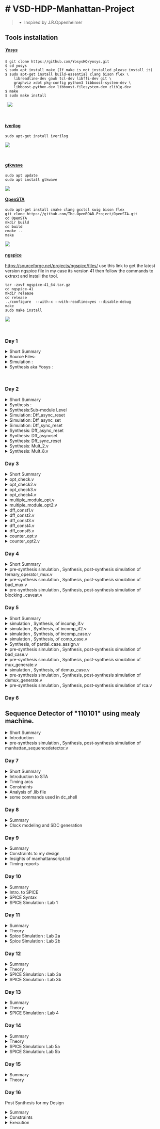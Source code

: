  # **# VSD-HDP-Manhattan-Project**
> -  Inspired by J.R.Oppenheimer

 ## Tools installation 
   [1]: #tools-installation

##### <u>Yosys</u>

~~~
$ git clone https://github.com/YosysHQ/yosys.git
$ cd yosys
$ sudo apt install make (If make is not installed please install it) 
$ sudo apt-get install build-essential clang bison flex \
    libreadline-dev gawk tcl-dev libffi-dev git \
    graphviz xdot pkg-config python3 libboost-system-dev \
    libboost-python-dev libboost-filesystem-dev zlib1g-dev
$ make 
$ sudo make install
~~~
&nbsp;
![](images/Screenshot%20from%202023-07-23%2014-05-07.png)


&nbsp;
&nbsp;
  
#### <u>iverilog</u>

```
sudo apt-get install iverilog
```

![](images/Screenshot%20from%202023-07-23%2014-14-12.png)

&nbsp;
&nbsp;


#### <u>gtkwave</u>

```
sudo apt update
sudo apt install gtkwave
```

![](images/Screenshot%20from%202023-07-23%2014-15-44.png)


#### <u>OpenSTA</u>
```plaintext
sudo apt-get install cmake clang gcctcl swig bison flex
git clone https://github.com/The-OpenROAD-Project/OpenSTA.git
cd OpenSTA
mkdir build
cd build
cmake ..
make
```

![](images/day8/stas.png)

#### <u>ngspice</u>

https://sourceforge.net/projects/ngspice/files/ use this link to get the latest version ngspice file in my case its version 41 then follow the commands to extraxt and install the tool.

```plaintext
tar -zxvf ngspice-41_64.tar.gz
cd ngspice-41
mkdir release
cd release
../configure  --with-x --with-readline=yes --disable-debug
make
sudo make install
```


![](images/day10/2.png)



&nbsp;
&nbsp;
&nbsp;


### Day 1
<details>
<summary>Short Summary</summary>

The Purpose of this is to know the basic idea about the different tools in flow and use the good_mux.v to verify the functionality in iverilog by giving the stimulus and code we get the .vcd file to view in the gtkwave and next id to generate the netlist using the yosys tool . The Design and the Liberty file are given to the tool to generate the netlist using the skywater 130 Standard cell Library.
</details>
<details>
<summary>Source Files:</summary>

The verilog Codes and Liberty files are available using this repo 
https://github.com/kunalg123/sky130RTLDesignAndSynthesisWorkshop.git


I have used good_mux.v which is simple mux to verify its functionality in iverilog and gtkwave.


<br>
</details>


<details>
<summary>Simulation :</summary>

These are following commands used to simulate view waveforms 

```
iverilog <name verilog: good_mux.v> <name testbench: tb_good_mux.v>
./a.out
gtkwave tb_good_mux.vcd
```
![](images/gtkwave.png)
<br>
</details>


<details>
<summary>Synthesis aka Yosys :</summary>
Follow the commands to synthesize the design to get the design view.

```
yosys> read_liberty -lib <path to lib file>
yosys> read_verilog <path to verilog file>
yosys> synth -top <top_module_name>
yosys> abc -liberty <path to lib file>
yosys> show
```
![](images/synthesis.png)

following Commands are used to generate the netlist
```
yosys> write_verilog <file_name_netlist.v>
yosys> write_verilog -noattr <file_name_netlist.v>
```
![](images/netlist.png)
<br>
</details>

&nbsp;

### Day 2
<details>

<summary>Short Summary</summary>

The main purpose is to learn about the .lib which is a library file consists of information about the PVT corners , leakage power, area , cell delay all other information are formatted in liberty format.  It consists are variety of versions for single cell to used in multiple scenarios each cell has it own pros and cons regarding delay , area , performance . 
Next is to synthesize the multiple_modules.v in different synthesis methods(Hierarachial vs Flat) and next is to synthesize in sub-module level , where bottom-up approach is used to optimize the design and the run time of the tool other thing is the Module Instantiation technique to synthesize once and instantaite multiple time in the designs.
</details>

<details>
<summary>Synthesis :</summary>
Follow the commands to synthesize the design to get the design view.

```
yosys> read_liberty -lib <path to sky130_fd_sc_hd__tt_025C_1v80.lib>
yosys> read_verilog <name of verilog file: multiple_modules.v>
yosys> synth -top <name: multiple_modules>
yosys> abc -liberty <path to sky130_fd_sc_hd__tt_025C_1v80.lib>
yosys> show <name: multiple_modules>
yosys> write_verilog -noattr <name: multiple_modules_hier.v>
```
![](images/hierarachialsynthesis.png)

The following is the netlist of the design 
![](images/mulnetlist.png)

To get the Flatten version of synthesis use the following commands:
```
yosys> flatten
yosys> write_verilog -noattr <name: multiple_modules_flat.v>
```

![](images/flatten.png)![](images/flatnetlist.png)

<br>
</details>


<details>
<summary>Synthesis:Sub-module Level</summary>
Follow the commands to synthesize the design to get the design view.

```
yosys> read_liberty -lib <path to sky130_fd_sc_hd__tt_025C_1v80.lib>
yosys> read_verilog <name of verilog file: multiple_modules.v>
yosys> synth -top <name: sub_module1>
yosys> abc -liberty <path to sky130_fd_sc_hd__tt_025C_1v80.lib>
yosys> show <name: sub_module1>
```

![](images/submodule1.png)![](images/submodule2.png)

<br>
</details>

<details>
<summary>Simulation: Dff_async_reset</summary>
Follow the commands to simulate and view the waveforms.

```
iverilog <name verilog: dff_asyncres.v> <name testbench: tb_dff_asyncres.v>
./a.out
gtkwave <name vcd file: tb_dff_asyncres.vcd>
```
![](images/asyncresreset.png)
<br>
</details>

<details>
<summary>Simulation: Dff_async_set</summary>
Follow the commands to simulate and view the waveforms.

```
iverilog <name verilog: dff_async_set.v> <name testbench: tb_dff_async_set.v>
./a.out
gtkwave <name vcd file: tb_dff_async_set.vcd>
```
![](images/async%20set.png)
<br>
</details>

<details>
<summary>Simulation: Dff_sync_reset</summary>
Follow the commands to simulate and view the waveforms.

```
iverilog <name verilog: dff_syncres.v> <name testbench: tb_dff_syncres.v>
./a.out
gtkwave <name vcd file: tb_dff_syncres.vcd>
```
![](images/syncres.png)
<br>
</details>

<details>
<summary>Synthesis: Dff_async_reset</summary>
Follow the commands to synthesize the design and view the design .

```
yosys> read_liberty -lib <path to sky130_fd_sc_hd__tt_025C_1v80.lib>
yosys> read_verilog <name of verilog file: dff_asyncres.v>
yosys> synth -top <name: dff_asyncres>
yosys> dfflibmap -liberty <path to sky130_fd_sc_hd__tt_025C_1v80.lib>
yosys> abc -liberty <path to sky130_fd_sc_hd__tt_025C_1v80.lib>
yosys> show <name: dff_asyncres>
```
![](images/asyncresreset1.png)
<br>
</details>

<details>
<summary>Synthesis: Dff_asyncset</summary>

Follow the commands to synthesize the design and view the design .
```
yosys> read_liberty -lib <path to sky130_fd_sc_hd__tt_025C_1v80.lib>
yosys> read_verilog <name of verilog file: dff_async_set.v>
yosys> synth -top <name: dff_async_set>
yosys> dfflibmap -liberty <path to sky130_fd_sc_hd__tt_025C_1v80.lib>
yosys> abc -liberty <path to sky130_fd_sc_hd__tt_025C_1v80.lib>
yosys> show <name: dff_async_set>
```
![](images/asyncset1.png)
<br>
</details>

<details>
<summary>Synthesis: Dff_sync_reset</summary>

Follow the commands to synthesize the design and view the design .
```
yosys> read_liberty -lib <path to sky130_fd_sc_hd__tt_025C_1v80.lib>
yosys> read_verilog <name of verilog file: dff_syncres.v>
yosys> synth -top <name: dff_syncres>
yosys> dfflibmap -liberty <path to sky130_fd_sc_hd__tt_025C_1v80.lib>
yosys> abc -liberty <path to sky130_fd_sc_hd__tt_025C_1v80.lib>
yosys> show <name: dff_syncres>
```
![](images/dffsync1.png)
<br>
</details>

<details>
<summary>Synthesis: Mult_2.v </summary>

Optimization of special circuits here it is the multipler .Follow the commands to synthesize the design and view the design .
```
yosys> read_liberty -lib <path to sky130_fd_sc_hd__tt_025C_1v80.lib>
yosys> read_verilog <name of verilog file: mult_2.v>
yosys> synth -top <name: mul2>
yosys> abc -liberty <path to sky130_fd_sc_hd__tt_025C_1v80.lib>
yosys> show <name: mul2>
yosys> write_verilog -noattr <name: mul2_net.v>
```
&nbsp;
```
Here there no special cells are used to synthesize the design because it doesnt require and special hardware circuit because multiplying 3 bit number with two gives appending of  1 zeros in LSB . For example 2 in binary is 010 if multipled by 2 is 4 0100
```

![](images/mul2.png)
&nbsp;
![](images/mul2net.png)
<br>
</details>

<details>
<summary>Synthesis: Mult_8.v </summary>

Optimization of special circuits here it is the multipler .Follow the commands to synthesize the design and view the design .
```
yosys> read_liberty -lib <path to sky130_fd_sc_hd__tt_025C_1v80.lib>
yosys> read_verilog <name of verilog file: mult_2.v>
yosys> synth -top <name: mul2>
yosys> abc -liberty <path to sky130_fd_sc_hd__tt_025C_1v80.lib>
yosys> show <name: mul2>
yosys> write_verilog -noattr <name: mul2_net.v>
```
&nbsp;
```
Here there no special cells are used to synthesize the design because it doesnt require and special hardware circuit because multiplying 3 bit number with nine gives appending of  same number in LSB . For example 2 in binary is 010 if multipled by 9 is 18 010010.
```

![](images/mul8.png)

&nbsp;

![](images/mult8netlist.png)

<br>
</details>

### Day 3


<details>

<summary>Short Summary</summary>

The main purpose is to learn about the different optimizations used in combinational and sequential circuits namely Constant Propagation Method , State  Reduction , Retiming ,Logic Cloning .

![](images/day3/Notes_230813_165258_1.jpg)

![](images/day3/Notes_230813_165258_2.jpg)

![](images/day3/Notes_230813_165258_3.jpg)
</details>

<details>
<summary>opt_check.v</summary>


![](images/day3/Notes_230813_165258_4.jpg)

Here the mux is optimized into and gate.
&nbsp;
use following commands to synthesize the design 
```
yosys> read_liberty -lib <path to sky130_fd_sc_hd__tt_025C_1v80.lib>
yosys> read_verilog <name of verilog file:opt_check.v>
yosys> synth -top <name: opt_check>
yosys> opt_clean -purge
yosys> abc -liberty <path to sky130_fd_sc_hd__tt_025C_1v80.lib>
yosys> show
```

![](images/day3/1.png)

![](images/day3/1.1.png)

</details>

<details>
<summary>opt_check2.v</summary>




Here the mux is optimized into or gate.
&nbsp;
use following commands to synthesize the design 
```
yosys> read_liberty -lib <path to sky130_fd_sc_hd__tt_025C_1v80.lib>
yosys> read_verilog <name of verilog file: opt_check2.v>
yosys> synth -top <name: opt_check2>
yosys> opt_clean -purge
yosys> abc -liberty <path to sky130_fd_sc_hd__tt_025C_1v80.lib>
yosys> show
```


![](images/day3/2.png)

![](images/day3/2.1.png)


</details>

<details>
<summary>opt_check3.v</summary>



![](images/day3/Notes_230813_165258_5.jpg)


Here the mux is optimized into 3-input and gate.
&nbsp;
use following commands to synthesize the design 
```
yosys> read_liberty -lib <path to sky130_fd_sc_hd__tt_025C_1v80.lib>
yosys> read_verilog <name of verilog file: opt_check3.v>
yosys> synth -top <name: opt_check3>
yosys> opt_clean -purge
yosys> abc -liberty <path to sky130_fd_sc_hd__tt_025C_1v80.lib>
yosys> show
```


![](images/day3/3.png)

![](images/day3/3.1.png)


</details>

<details>
<summary>opt_check4.v</summary>

use following commands to synthesize the design 
```
yosys> read_liberty -lib <path to sky130_fd_sc_hd__tt_025C_1v80.lib>
yosys> read_verilog <name of verilog file: opt_check4.v>
yosys> synth -top <name: opt_check4>
yosys> opt_clean -purge
yosys> abc -liberty <path to sky130_fd_sc_hd__tt_025C_1v80.lib>
yosys> show
```


![](images/day3/4.png)

![](images/day3/4.1.png)
</details>

<details>
<summary>multiple_module_opt.v</summary>

use following commands to synthesize the design 
```
yosys> read_liberty -lib <path to sky130_fd_sc_hd__tt_025C_1v80.lib>
yosys> read_verilog <name of verilog file: multiple_module_opt.v>
yosys> synth -top <name: multiple_module_opt>
yosys> flatten 
yosys> opt_clean -purge
yosys> abc -liberty <path to sky130_fd_sc_hd__tt_025C_1v80.lib>
yosys> show
```

![](images/day3/multopt1.png)


</details>

<details>
<summary>multiple_module_opt2.v</summary>

use following commands to synthesize the design 
```
yosys> read_liberty -lib <path to sky130_fd_sc_hd__tt_025C_1v80.lib>
yosys> read_verilog <name of verilog file: multiple_module_opt.v>
yosys> synth -top <name: multiple_module_opt>
yosys> flatten 
yosys> opt_clean -purge
yosys> abc -liberty <path to sky130_fd_sc_hd__tt_025C_1v80.lib>
yosys> show
```

![](images/day3/multopt2.png)


</details>

<details>
<summary>dff_const1.v</summary>


![](images/day3/Notes_230813_165258_6.jpg)


use following commands to simulate the design 
```
iverilog <name verilog: dff_const1.v> <name testbench: tb_dff_const1.v>
./a.out
gtkwave tb_dff_const1_.vcd
```


![](images/day3/dff1v.png)

use following commands to synthesize the design 
```
yosys> read_liberty -lib <path to sky130_fd_sc_hd__tt_025C_1v80.lib>
yosys> read_verilog <name of verilog file: dff_const1.v>
yosys> synth -top <name: dff_const1>
yosys> dfflibmap -liberty <path to sky130_fd_sc_hd__tt_025C_1v80.lib>
yosys> abc -liberty <path to sky130_fd_sc_hd__tt_025C_1v80.lib>
yosys> show
```

![](images/day3/dffconst1.png)


</details>

<details>
<summary>dff_const2.v</summary>



![](images/day3/Notes_230813_165258_7.jpg)



use following commands to simulate the design 
```
iverilog <name verilog: dff_const2.v> <name testbench: tb_dff_const2.v
./a.out
gtkwave tb_dff_const2_.vcd
```



![](images/day3/dffconst2v.png)


use following commands to synthesize the design 
```
yosys> read_liberty -lib <path to sky130_fd_sc_hd__tt_025C_1v80.lib>
yosys> read_verilog <name of verilog file: dff_const2.v>
yosys> synth -top <name: dff_const2>
yosys> dfflibmap -liberty <path to sky130_fd_sc_hd__tt_025C_1v80.lib>
yosys> abc -liberty <path to sky130_fd_sc_hd__tt_025C_1v80.lib>
yosys> show
```

![](images/day3/dffconst2.png)


</details>

<details>
<summary>dff_const3.v</summary>




![](images/day3/Notes_230813_165258_8.jpg)




use following commands to simulate the design 
```
iverilog <name verilog: dff_const3.v> <name testbench: tb_dff_const3.v
./a.out
gtkwave tb_dff_const3_.vcd
```



![](images/day3/dffconst3v.png)


use following commands to synthesize the design 
```
yosys> read_liberty -lib <path to sky130_fd_sc_hd__tt_025C_1v80.lib>
yosys> read_verilog <name of verilog file: dff_const3.v>
yosys> synth -top <name: dff_const3>
yosys> dfflibmap -liberty <path to sky130_fd_sc_hd__tt_025C_1v80.lib>
yosys> abc -liberty <path to sky130_fd_sc_hd__tt_025C_1v80.lib>
yosys> show
```

![](images/day3/dffconst3.png)


</details>

<details>
<summary>dff_const4.v</summary>




![](images/day3/Notes_230813_165258_9.jpg)




use following commands to simulate the design 
```
iverilog <name verilog: dff_const4.v> <name testbench: tb_dff_const4.v
./a.out
gtkwave tb_dff_const4_.vcd
```



![](images/day3/dffconst4v.png)


use following commands to synthesize the design 
```
yosys> read_liberty -lib <path to sky130_fd_sc_hd__tt_025C_1v80.lib>
yosys> read_verilog <name of verilog file: dff_const4.v>
yosys> synth -top <name: dff_const4>
yosys> dfflibmap -liberty <path to sky130_fd_sc_hd__tt_025C_1v80.lib>
yosys> abc -liberty <path to sky130_fd_sc_hd__tt_025C_1v80.lib>
yosys> show
```

![](images/day3/dffconst4.png)


</details>

<details>
<summary>dff_const5.v</summary>




![](images/day3/Notes_230813_165258_10.jpg)




use following commands to simulate the design 
```
iverilog <name verilog: dff_const5.v> <name testbench: tb_dff_const5.v
./a.out
gtkwave tb_dff_const5_.vcd
```



![](images/day3/dffconst5v.png)


use following commands to synthesize the design 
```
yosys> read_liberty -lib <path to sky130_fd_sc_hd__tt_025C_1v80.lib>
yosys> read_verilog <name of verilog file: dff_const5.v>
yosys> synth -top <name: dff_const5>
yosys> dfflibmap -liberty <path to sky130_fd_sc_hd__tt_025C_1v80.lib>
yosys> abc -liberty <path to sky130_fd_sc_hd__tt_025C_1v80.lib>
yosys> show
```

![](images/day3/dffconst5.png)


</details>

<details>
<summary>counter_opt.v</summary>


use following commands to synthesize the design 
```
yosys> read_liberty -lib <path to sky130_fd_sc_hd__tt_025C_1v80.lib>
yosys> read_verilog <name of verilog file: counter_opt.v>
yosys> synth -top <name: counter_opt>
yosys> dfflibmap -liberty <path to sky130_fd_sc_hd__tt_025C_1v80.lib>
yosys> abc -liberty <path to sky130_fd_sc_hd__tt_025C_1v80.lib>
yosys> show
```


![](images/day3/counteropt.png)

</details>

<details>
<summary>counter_opt2.v</summary>


use following commands to synthesize the design 
```
yosys> read_liberty -lib <path to sky130_fd_sc_hd__tt_025C_1v80.lib>
yosys> read_verilog <name of verilog file: counter_opt2.v>
yosys> synth -top <name: counter_opt2>
yosys> dfflibmap -liberty <path to sky130_fd_sc_hd__tt_025C_1v80.lib>
yosys> abc -liberty <path to sky130_fd_sc_hd__tt_025C_1v80.lib>
yosys> show
```


![](images/day3/counteropt2.png)

</details>

### Day 4

<details>

<summary>Short Summary</summary>

The main purpose is to learn about the Gate Level Simulation known as Post-synthesis Simulation to verify the functionality and Logical correctness  of Circuit is same as the pre-synthesis model. 

![](images/day%204/Screenshot%202023-08-14%20112419.png)

![](images/day%204/WhatsApp%20Image%202023-08-14%20at%2012.54.00%20PM.jpeg)

![](images/day%204/WhatsApp%20Image%202023-08-14%20at%2012.54.00%20PM%20(1).jpeg)

![](images/day%204/WhatsApp%20Image%202023-08-14%20at%2012.54.00%20PM%20(2).jpeg)

</details>


<details>

<summary>pre-synthesis simulation , Synthesis, post-synthesis simulation of ternary_operator_mux.v </summary>

The Following commands are used to simulate the design 

```
iverilog <name verilog: ternary_operator_mux.v> <name testbench: tb_ternary_operator_mux.v>
./a.out
gtkwave tb_ternary_operator_mux.vcd
```

![](images/day%204/ternary.png)

The Following is Pre-synthesis simulation.

Use the following commands to synthesize the design.

```
yosys> read_liberty -lib <path to sky130_fd_sc_hd__tt_025C_1v80.lib>
yosys> read_verilog <name of verilog file: ternary_operator_mux.v>
yosys> synth -top <name: ternary_operator_mux>
yosys> abc -liberty <path to sky130_fd_sc_hd__tt_025C_1v80.lib>
yosys> write_verilog -noattr <name of netlist: ternary_operator_mux_net.v>
yosys> show
```


![](images/day%204/ternary1.png)

![](images/day%204/ternary%20operatornetlist.png)

The Following commands to used to perform Gate level simulation.

```
iverilog <path to verilog model: ../mylib/verilog_model/primitives.v> <path to sky130_fd_sc_hd__tt_025C_1v80.lib: ../lib/sky130_fd_sc_hd__tt_025C_1v80.lib> <name netlist: ternary_operator_mux_net.v> <name testbench: tb_ternary_operator_mux.v>
./a.out
gtkwave tb_ternary_operator_mux.vcd
```

![](images/day%204/glsternary.png)

</details>

<details>

<summary>pre-synthesis simulation , Synthesis, post-synthesis simulation of bad_mux.v </summary>

The Following commands are used to simulate the design 

```
iverilog <name verilog: bad_mux.v> <name testbench: tb_bad_mux.v>
./a.out
gtkwave tb_bad_mux.vcd
```


![](images/day%204/badmux.png)


The Following is Pre-synthesis simulation.

Use the following commands to synthesize the design.

```
yosys> read_liberty -lib <path to sky130_fd_sc_hd__tt_025C_1v80.lib>
yosys> read_verilog <name of verilog file: bad_mux.v>
yosys> synth -top <name: bad_mux>
yosys> abc -liberty <path to sky130_fd_sc_hd__tt_025C_1v80.lib>
yosys> write_verilog -noattr <name of netlist: bad_mux_net.v>
yosys> show
```


![](images/day%204/badmux1.png)

![](images/day%204/badmuxnetlist.png)


The Following commands to used to perform Gate level simulation.

```
iverilog <path to verilog model: ../mylib/verilog_model/primitives.v> <path to sky130_fd_sc_hd__tt_025C_1v80.lib: ../lib/sky130_fd_sc_hd__tt_025C_1v80.lib> <name netlist: ternary_operator_mux_net.v> <name testbench: tb_ternary_operator_mux.v>
./a.out
gtkwave tb_ternary_operator_mux.vcd
```


![](images/day%204/glsbadmux.png)


</details>


<details>

<summary>pre-synthesis simulation , Synthesis, post-synthesis simulation of blocking  
_caveat.v </summary>

The Following commands are used to simulate the design 

```
iverilog <name verilog: blocking_caveat.v> <name testbench: tb_blocking_caveat.v>
./a.out
gtkwave tb_blocking_caveat.vcd
```


![](images/day%204/blockcleat.png)



The Following is Pre-synthesis simulation.

Use the following commands to synthesize the design.

```
yosys> read_liberty -lib <path to sky130_fd_sc_hd__tt_025C_1v80.lib>
yosys> read_verilog <name of verilog file: blocking_caveat.v>
yosys> synth -top <name: blocking_caveat>
yosys> abc -liberty <path to sky130_fd_sc_hd__tt_025C_1v80.lib>
yosys> write_verilog -noattr <name of netlist: blocking_caveat_net.v>
yosys> show
```



![](images/day%204/blockcleat.png)

![](images/day%204/blockcnetlist.png)




The Following commands to used to perform Gate level simulation.

```
iverilog <path to verilog model: ../mylib/verilog_model/primitives.v> <path to verilog model: ../mylib/verilog_model/sky130_fd_sc_hd.v> <name netlist: blocking_caveat_net.v> <name testbench: tb_blocking_caveat.v>
./a.out
gtkwave tb_blocking_caveat.vcd
```



![](images/day%204/glsblockigc.png)

</details>

### Day 5

<details>

<summary>Short Summary</summary>


The main purpose is to learn about the different constructs or looping  statements like if , case , for , generate are used in the design . To know about the caveats of it like improper coding style , missing blocks can leads to "inferred Latch " in the design.

![](images/day5/WhatsApp%20Image%202023-08-15%20at%206.13.06%20PM.jpeg)

![](images/day5/WhatsApp%20Image%202023-08-15%20at%206.13.06%20PM%20(1).jpeg)

![](images/day5/WhatsApp%20Image%202023-08-15%20at%206.13.06%20PM%20(2).jpeg)

![](images/day5/WhatsApp%20Image%202023-08-15%20at%206.13.06%20PM%20(3).jpeg)

</details>

<details>

<summary> simulation , Synthesis, of incomp_if.v </summary>

The Following commands are used to simulate the design 

```
iverilog <name verilog: incomp_if.v> <name testbench: tb_incomp_if.v>
./a.out
gtkwave tb_incomp_if.vcd
```


![](images/day5/incompif.png)




Use the following commands to synthesize the design.

```
yosys> read_liberty -lib <path to sky130_fd_sc_hd__tt_025C_1v80.lib>
yosys> read_verilog <name of verilog file: incomp_if.v>
yosys> synth -top <name: incomp_if>
yosys> abc -liberty <path to sky130_fd_sc_hd__tt_025C_1v80.lib>
yosys> show
```



![](images/day5/incompif1.png)


</details>
<details>

<summary> simulation , Synthesis, of incomp_if2.v </summary>

The Following commands are used to simulate the design 

```
iverilog <name verilog: incomp_if2.v> <name testbench: tb_incomp_if2.v>
./a.out
gtkwave tb_incomp_if2.vcd
```



![](images/day5/incompif2.png)





Use the following commands to synthesize the design.

```
yosys> read_liberty -lib <path to sky130_fd_sc_hd__tt_025C_1v80.lib>
yosys> read_verilog <name of verilog file: incomp_if2.v>
yosys> synth -top <name: incomp_if2>
yosys> abc -liberty <path to sky130_fd_sc_hd__tt_025C_1v80.lib>
yosys> show
```



![](images/day5/incompif2a.png)



</details>

<details>

<summary> simulation , Synthesis, of incomp_case.v </summary>

The Following commands are used to simulate the design 

```
iverilog <name verilog: incomp_case.v> <name testbench: tb_incomp_case.v>
./a.out
gtkwave tb_incomp_case.vcd
```


![](images/day5/incompcase.png)



Use the following commands to synthesize the design.

```
yosys> read_liberty -lib <path to sky130_fd_sc_hd__tt_025C_1v80.lib>
yosys> read_verilog <name of verilog file: incomp_case.v>
yosys> synth -top <name: incomp_case>
yosys> abc -liberty <path to sky130_fd_sc_hd__tt_025C_1v80.lib>
yosys> show
```
![](images/day5/incompcasea.png)

</details>

<details>

<summary> simulation , Synthesis, of comp_case.v </summary>

The Following commands are used to simulate the design 

```
iverilog <name verilog: comp_case.v> <name testbench: tb_comp_case.v>
./a.out
gtkwave tb_comp_case.vcd
```



![](images/day5/compcase.png)




Use the following commands to synthesize the design.

```
yosys> read_liberty -lib <path to sky130_fd_sc_hd__tt_025C_1v80.lib>
yosys> read_verilog <name of verilog file: comp_case.v>
yosys> synth -top <name: comp_case>
yosys> abc -liberty <path to sky130_fd_sc_hd__tt_025C_1v80.lib>
yosys> show
```

![](images/day5/compcasea.png)

</details>

<details>

<summary>  Synthesis, of partial_case_assign.v </summary>


Use the following commands to synthesize the design.

```
yosys> read_liberty -lib <path to sky130_fd_sc_hd__tt_025C_1v80.lib>
yosys> read_verilog <name of verilog file: partial_case_assign.v>
yosys> synth -top <name: partial_case_assign>
yosys> abc -liberty <path to sky130_fd_sc_hd__tt_025C_1v80.lib>
yosys> show
```

![](images/day5/partialcase.png)


</details>

<details>

<summary>pre-synthesis simulation , Synthesis, post-synthesis simulation of bad_case.v </summary>

The Following commands are used to simulate the design 

```
iverilog <name verilog: bad_case.v> <name testbench: tb_bad_case.v>
./a.out
gtkwave tb_bad_case.vcd
```



![](images/day5/badcase.png)




The Following is Pre-synthesis simulation.

Use the following commands to synthesize the design.

```
yosys> read_liberty -lib <path to sky130_fd_sc_hd__tt_025C_1v80.lib>
yosys> read_verilog <name of verilog file: bad_case.v>
yosys> synth -top <name: bad_case>
yosys> abc -liberty <path to sky130_fd_sc_hd__tt_025C_1v80.lib>
yosys> write_verilog -noattr bad_case_net.v
yosys> show
```

![](images/day5/badcase1.png)


The Following commands to used to perform Gate level simulation.

```
iverilog <path to verilog model: ../mylib/verilog_model/primitives.v> <path to verilog model: ../mylib/verilog_model/sky130_fd_sc_hd.v> <name netlist: bad_case_net.v> <name testbench: tb_bad_case.v>
./a.out
gtkwave tb_bad_case.vcd
```


![](images/day5/badcasepost.png)


</details>


<details>

<summary>pre-synthesis simulation , Synthesis, post-synthesis simulation of mux_generate.v </summary>

The Following commands are used to simulate the design 

```
iverilog <name verilog: mux_generate.v> <name testbench: tb_mux_generate.v>
./a.out
gtkwave tb_mux_generate.vcd
```




![](images/day5/muxgenerate.png)





The Following is Pre-synthesis simulation.

Use the following commands to synthesize the design.

```
yosys> read_liberty -lib <path to sky130_fd_sc_hd__tt_025C_1v80.lib>
yosys> read_verilog <name of verilog file: mux_generate.v>
yosys> synth -top <name: mux_generate>
yosys> abc -liberty <path to sky130_fd_sc_hd__tt_025C_1v80.lib>
yosys> write_verilog -noattr mux_generate_net.v
yosys> show
```


![](images/day5/muxgenerate1.png)



The Following commands to used to perform Gate level simulation.

```
iverilog <path to verilog model: ../mylib/verilog_model/primitives.v> <path to verilog model: ../mylib/verilog_model/sky130_fd_sc_hd.v> <name netlist: mux_generate_net.v> <name testbench: tb_mux_generate.v>
./a.out
gtkwave tb_mux_generate.vcd
```


![](images/day5/muxgeneratepost.png)

</details>
<details>
<summary> simulation , Synthesis, of demux_case.v </summary>


The Following commands are used to simulate the design 

```
iverilog <name verilog: demux_case.v> <name testbench: tb_demux_case.v>
./a.out
gtkwave tb_demux_case.vcd
```



![](images/day5/demuxcase.png)



Use the following commands to synthesize the design.

```
yosys> read_liberty -lib <path to sky130_fd_sc_hd__tt_025C_1v80.lib>
yosys> read_verilog <name of verilog file: demux_case.v>
yosys> synth -top <name: demux_case>
yosys> abc -liberty <path to sky130_fd_sc_hd__tt_025C_1v80.lib>
yosys> show
```

![](images/day5/demuxcase1.png)


</details>

<details>

<summary>pre-synthesis simulation , Synthesis, post-synthesis simulation of demux_generate.v </summary>

The Following commands are used to simulate the design 

```
iverilog <name verilog: demux_generate.v> <name testbench: tb_demux_generate.v>
./a.out
gtkwave tb_demux_generate.vcd
```


![](images/day5/demuxgenerate.png)

The Following is Pre-synthesis simulation.

Use the following commands to synthesize the design.

```
yosys> read_liberty -lib <path to sky130_fd_sc_hd__tt_025C_1v80.lib>
yosys> read_verilog <name of verilog file: demux_generate.v>
yosys> synth -top <name: demux_generate>
yosys> abc -liberty <path to sky130_fd_sc_hd__tt_025C_1v80.lib>
yosys> write_verilog -noattr mux_degenerate_net.v
yosys> show
```


![](images/day5/demuxgenerate1.png)



The Following commands to used to perform Gate level simulation.

```
iverilog <path to verilog model: ../mylib/verilog_model/primitives.v> <path to verilog model: ../mylib/verilog_model/sky130_fd_sc_hd.v> <name netlist: demux_generate_net.v> <name testbench: tb_demux_generate.v>
./a.out
gtkwave tb_demux_generate.vcd
```


![](images/day5/demuxgeneratepost.png)
</details>




<details>

<summary>pre-synthesis simulation , Synthesis, post-synthesis simulation of rca.v </summary>





![](images/day5/WhatsApp%20Image%202023-08-15%20at%206.13.06%20PM%20(4).jpeg)



The Following commands are used to simulate the design 

```
iverilog <name verilog: rca.v> <name verilog: fa.v> <name testbench: tb_rca.v>
./a.out
gtkwave tb_rca.vcd
```



![](images/day5/rca.png)


The Following is Pre-synthesis simulation.

Use the following commands to synthesize the design.

```
yosys> read_liberty -lib <path to sky130_fd_sc_hd__tt_025C_1v80.lib>
yosys> read_verilog <name of verilog file: rca.v>
yosys> read_verilog <name of verilog file: fa.v>
yosys> synth -top <name: rca>
yosys> abc -liberty <path to sky130_fd_sc_hd__tt_025C_1v80.lib>
yosys> write_verilog -noattr rca_net.v
yosys> show
```



![](images/day5/rca1.png)




The Following commands to used to perform Gate level simulation.

```
iverilog <path to verilog model: ../mylib/verilog_model/primitives.v> <path to verilog model: ../mylib/verilog_model/sky130_fd_sc_hd.v> <name netlist: rca_net.v> <name testbench: tb_rca.v>
./a.out
gtkwave tb_rca.vcd
```


![](images/day5/rcapost.png)


</details>

### Day 6 

## Sequence Detector of "110101" using mealy machine.

<details>

<summary>Short Summary</summary>
In this design, I am going to detect the sequence “110101” using Mealy finite state machine.

</details>

<details>

<summary>Introduction</summary>
A Mealy machine is defined as a sequential network whose output is a function of both the present state and the input to the network. The state diagram for a Mealy machine has the output associated with the transition between states, as shown in the state diagram. Outputs are shown on transitions since they are determined in the same way as is the next state. In a Mealy machine, it may be possible to represent both combinations using the same state and to compute the single bit directly from the inputs. Hence, less states. With a Mealy machine, the outputs are computer from the state and current inputs and will not be ready for some time after the start of the clock cycle. It is capable of generating many different patterns of output signals for the same state, depending on the inputs present on the clock cycle.

![](images/day6/WhatsApp%20Image%202023-08-20%20at%207.57.09%20PM%20(1).jpeg)

![](images/day6/WhatsApp%20Image%202023-08-20%20at%207.57.09%20PM.jpeg)

</details>


<details>

<summary>pre-synthesis simulation , Synthesis, post-synthesis simulation of manhattan_sequencedetector.v </summary>

The Following commands are used to simulate the design 

```
iverilog <name verilog: manhattan_sequencedetector.v> <name testbench: tb_manhattan_sequencedetector.v>
./a.out
gtkwave manseqdector.vcd
```





![](images/day6/presynth.png)


The Following is Pre-synthesis simulation.

Use the following commands to synthesize the design.

```
yosys> read_liberty -lib <path to sky130_fd_sc_hd__tt_025C_1v80.lib>
yosys> read_verilog <name of verilog file: manhattan_sequencedetector.v>
yosys> synth -top <name: manhattan_sequencedetector.v>
yosys> dfflibmap -liberty <path to sky130_fd_sc_hd__tt_025C_1v80.lib>
yosys> abc -liberty <path to sky130_fd_sc_hd__tt_025C_1v80.lib>
yosys> opt_clean -purge
yosys> flatten
yosys> write_verilog -noattr manhattan_sequencedetector_net.v
yosys> show
```



![](images/day6/synth.png)

The gatelevel netlist of this design.

```
/* Generated by Yosys 0.31+13 (git sha1 411b6e98c, clang 10.0.0-4ubuntu1 -fPIC -Os) */

module manhattan_sequencedetector(sequence_in, clock, reset, detector_out);
  wire _00_;
  wire _01_;
  wire _02_;
  wire _03_;
  wire _04_;
  wire _05_;
  wire _06_;
  wire _07_;
  wire _08_;
  wire _09_;
  wire _10_;
  wire _11_;
  wire _12_;
  wire _13_;
  wire _14_;
  input clock;
  wire clock;
  wire [2:0] current_state;
  output detector_out;
  wire detector_out;
  wire [2:0] next_state;
  input reset;
  wire reset;
  input sequence_in;
  wire sequence_in;
  sky130_fd_sc_hd__clkinv_1 _15_ (
    .A(reset),
    .Y(_00_)
  );
  sky130_fd_sc_hd__nor2_1 _16_ (
    .A(current_state[1]),
    .B(current_state[0]),
    .Y(_04_)
  );
  sky130_fd_sc_hd__nor3b_1 _17_ (
    .A(current_state[1]),
    .B(current_state[0]),
    .C_N(current_state[2]),
    .Y(_05_)
  );
  sky130_fd_sc_hd__nor2_1 _18_ (
    .A(sequence_in),
    .B(_05_),
    .Y(_06_)
  );
  sky130_fd_sc_hd__and3b_1 _19_ (
    .A_N(current_state[1]),
    .B(current_state[0]),
    .C(current_state[2]),
    .X(_07_)
  );
  sky130_fd_sc_hd__o22ai_1 _20_ (
    .A1(sequence_in),
    .A2(_05_),
    .B1(_07_),
    .B2(_04_),
    .Y(_08_)
  );
  sky130_fd_sc_hd__nor2b_1 _21_ (
    .A(current_state[2]),
    .B_N(current_state[1]),
    .Y(_09_)
  );
  sky130_fd_sc_hd__nand2_1 _22_ (
    .A(current_state[0]),
    .B(_09_),
    .Y(_10_)
  );
  sky130_fd_sc_hd__nor3b_1 _23_ (
    .A(current_state[1]),
    .B(current_state[2]),
    .C_N(current_state[0]),
    .Y(_11_)
  );
  sky130_fd_sc_hd__o31ai_1 _24_ (
    .A1(sequence_in),
    .A2(current_state[2]),
    .A3(_04_),
    .B1(_08_),
    .Y(next_state[0])
  );
  sky130_fd_sc_hd__o21ai_0 _25_ (
    .A1(_05_),
    .A2(_11_),
    .B1(sequence_in),
    .Y(_12_)
  );
  sky130_fd_sc_hd__nand2_1 _26_ (
    .A(sequence_in),
    .B(current_state[0]),
    .Y(_13_)
  );
  sky130_fd_sc_hd__nand2_1 _27_ (
    .A(_09_),
    .B(_13_),
    .Y(_14_)
  );
  sky130_fd_sc_hd__nand2_1 _28_ (
    .A(_12_),
    .B(_14_),
    .Y(next_state[1])
  );
  sky130_fd_sc_hd__a21oi_1 _29_ (
    .A1(sequence_in),
    .A2(_10_),
    .B1(_06_),
    .Y(next_state[2])
  );
  sky130_fd_sc_hd__and3_1 _30_ (
    .A(sequence_in),
    .B(_00_),
    .C(_07_),
    .X(_03_)
  );
  sky130_fd_sc_hd__clkinv_1 _31_ (
    .A(reset),
    .Y(_01_)
  );
  sky130_fd_sc_hd__clkinv_1 _32_ (
    .A(reset),
    .Y(_02_)
  );
  sky130_fd_sc_hd__dfxtp_1 _33_ (
    .CLK(clock),
    .D(_03_),
    .Q(detector_out)
  );
  sky130_fd_sc_hd__dfrtp_1 _34_ (
    .CLK(clock),
    .D(next_state[0]),
    .Q(current_state[0]),
    .RESET_B(_00_)
  );
  sky130_fd_sc_hd__dfrtp_1 _35_ (
    .CLK(clock),
    .D(next_state[1]),
    .Q(current_state[1]),
    .RESET_B(_01_)
  );
  sky130_fd_sc_hd__dfrtp_1 _36_ (
    .CLK(clock),
    .D(next_state[2]),
    .Q(current_state[2]),
    .RESET_B(_02_)
  );
endmodule

```




![](images/day6/newstat.png)






The Following commands to used to perform Gate level simulation.

```
iverilog <path to verilog model: ../mylib/verilog_model/primitives.v> <path to verilog model: ../mylib/verilog_model/sky130_fd_sc_hd.v> <name netlist: manhattan_sequencedetector_net.v> <name testbench: tb_manhattan_sequencedetector.v>
./a.out
gtkwave manseqdectector.vcd
```

![](images/day6/postsynth.png)

Here we can confirm that there is no mismatch between the presynthesis and postsynthesis simulation.

</details>


### Day 7

<details>

<summary>Short Summary</summary>
In this module we learned about the basic of STA(Static Timing Analysis) and Delay of Cells ,Timings arcs , to develop constraints or SDC (Synopsys Design Constraints) Format . Analysis of .lib file like lut of delay model , unateness , power , area of different cells and to use tcl scripts to perform some activties on lib files.
 
</details>

<details>
<summary>Introduction to STA</summary>


Static timing analysis (STA) is a method of validating the timing performance of a design by checking all possible paths for timing violations. STA breaks a design down into timing paths, calculates the signal propagation delay along each path, and checks for violations of timing constraints inside the design and at the input/output interface.




![](images/day7/Day%207_230827_194115_1%20(1).jpg)

Here  let us consider given circuit  Max delay is given Tclk >= Tc-q + Tcomb +Tsetup. Let us consider the frequency of operation is 200 Mhz where time period is 5ns . Simplifying the equation we get  Tcomb = 5-Tc-q-Tsetup.


![](images/day7/Day%207_230827_194115_2%20(1).jpg)

Here water bucket analogy is used to understand the effects of delay in Digital Circuits 

We can conclude that Delay is f(input transition , output capacitance).



![](images/day7/Day%207_230827_194115_3%20(1).jpg)


As input transition increases delay increase.similarly when load capacitance increases the delay incereases vice versa.

</details>

<details>
<summary>Timing arcs</summary>

&nbsp;

There are two types of timings arcs:
1) Combinational Timing arc
2) Sequential Timing arc
![](images/day7/Day%207_230827_194115_4%20(1).jpg)

![](images/day7/Day%207_230827_194115_5%20(1).jpg)

</details>

<details>
<summary>Constraints</summary>
SDC is a short form of “Synopsys Design Constraint”. SDC is a common format for constraining the design which is supported by almost all Synthesis, PnR and other tools. Generally, timing, power and area constraints of design are provided through the SDC file and this file has extension .sdc. 

SDC file syntax is based on TCL format and all commands of sdc file follow the TCL syntax. In sdc file ‘#’ is used to comment a line and ” is used to break the line. SDC file can be generated by the synthesis tool and the same can be used in for PnR.



![](images/day7/Day%207_230827_194115_6%20(1).jpg)

Here path A is called  critical path .

![](images/day7/Day%207_230827_194115_7%20(1).jpg)


![](images/day7/Day%207_230827_194115_8%20(1).jpg)



![](images/day7/Day%207_230827_194115_9%20(1).jpg)


![](images/day7/Day%207_230827_194115_10%20(1).jpg)


![](images/day7/Day%207_230827_194115_11%20(1).jpg)


![](images/day7/Day%207_230827_194115_12%20(1).jpg)

</details>

<details>
<summary>Analysis of .lib file</summary>


![](images/day7/Day%207_230827_194115_13%20(1).jpg)



![](images/day7/Day%207_230827_194115_14%20(1).jpg)

![](images/day7/Day%207_230827_194115_15%20(1).jpg)

![](images/day7/Day%207_230827_194115_16%20(1).jpg)

</details>


<details>
<summary>some commands used in dc_shell</summary>

```
list_lib
```

```plaintext
foreach_in_collection <looping variable: my_lib_cell> [get_lib_cells */*and] {
set <another variable: my_lib_cell_name [get_object_name $my_lib_cell];
echo $my_lib_cell_name; 
}
```


```plaintext
get_lib_pins <path/librarycellnamefromprevcommand/*> 
foreach_in_collection <variable name: my_pins> [get_lib_pins <path/librarycellnamefromprevcommand/*>] {
set <another variable: my_pin_name [get_object_name $my_pins];
set <another variable: pin_dir> [get_lib_attribute $my_pin_name <attribute name:direction>];
echo $my_pin_name $pin_dir;
}
```

```plaintext
get_lib_attribute <nameoflibpinfromprevcommands> function
get_lib_attribute <nameofcellfromprevcommands> area
get_lib_attribute <nameoflibpinfromprevcommands> capacitance
get_lib_attribute <nameoflibpinfromprevcommands> clock
```

```plaintext
set <variable name: my_list> [list <path/librarycellnamefromprevcommand \
path/librarycellnamefromprevcommand\
path/librarycellnamefromprevcommand ]
foreach <variable name: my_cell> $my_list {
	foreach_in_collection <variable name: my_lib_pin> [get_lib_pins $(my_cell)/*] {
		set <variable name: my_lib_pin_name> [get_object_name $my_lib_pin];
		set <variable name: a> [get_lib_attribute $my_lib_pin_name direction];
		if { $a > 1 } {
			set <variable name: fn> [get_lib_attribute $my_lib_pin_name function];
			echo $my_lib_pin_name $a $fn;
		}
	}
```


```plaintext
get_lib_cells */* -filter "is_sequential == true"
```


```plaintext
list_attributes -app > <name: a>
```

</details>


### Day 8 


<details>
<summary>Summary</summary>

Here we have learnt to write sdc ( synopsys design constraints) for the design . There are lot constraints for clock , input ,output , internal paths, combinational paths.



![](images/day8/asic.png)

![](images/day8/2.png)

</details>


<details>
<summary>Clock modeling and SDC generation</summary>

![](images/day8/Day8_230828_184009_2.jpg)


![](images/day8/Day8_230828_184009_3.jpg)


![](images/day8/Day8_230828_184009_4.jpg)



![](images/day8/Day8_230828_184009_5.jpg)



![](images/day8/Day8_230828_184009_6.jpg)



![](images/day8/Day8_230828_184009_8.jpg)



![](images/day8/Day8_230828_184009_9.jpg)



![](images/day8/Day8_230828_184009_10.jpg)



![](images/day8/Day8_230828_184009_11.jpg)



![](images/day8/Day8_230828_184009_12.jpg)


![](images/day8/Day8_230828_184009_13.jpg)


![](images/day8/Day8_230828_184009_14.jpg)



![](images/day8/Day8_230828_184009_15.jpg)


![](images/day8/Day8_230828_184009_16.jpg)


![](images/day8/Day8_230828_184009_17.jpg)

</details>



### Day 9


<details>
<summary>Summary</summary>

I have written constraints for my design named it as manhattanseq_constraints.sdc to run opensta tool get the timing reports and manhattanscript.tcl to automate flow in opensta tool.

</details>

<details>
<summary>Constraints to my design </summary>


```plaintext

#clock constraints
create_clock -name clk1 -period 10 [get_ports clock] 
set_clock_latency -source 1 [get_clocks clk1]
set_clock_latency 2 [get_clocks clk1]
set_clock_uncertainty 0.6 [get_clocks clk1]
set_clock_uncertainty 0.1 [get_clocks clk1]

#input constraints
#set_driving_cell -lib_cell sky130_fd_sc_hd__buf_4 [all_inputs]
set_input_transition -max 0.4 [get_ports sequence_in]
set_input_transition -min 0.2 [get_ports sequence_in]
set_input_transition -max 0.4 [get_ports reset]
set_input_transition -min 0.2 [get_ports reset]
set_input_delay -max 3 -clock  clk1  [get_ports sequence_in]
set_input_delay -min 1 -clock  clk1  [get_ports sequence_in]
set_input_delay -max 3 -clock clk1   [get_ports reset]
set_input_delay -min 1 -clock  clk1 [get_ports reset]

#output constraints 
set_output_delay -max 3 -clock clk1 [get_ports detector_out]
set_output_delay -min 1  -clock  clk1 [get_ports detector_out]
set_load  -max 0.2 [get_ports detector_out]
set_load -min 0.05 [get_ports detector_out]
```

</details>

<details>
<summary>Insights of manhattanscript.tcl </summary>

```plaintext
read_liberty sky130_fd_sc_hd__tt_025C_1v80.lib

read_verilog manhattan_sequencedetector_net.v

link_design manhattan_sequencedetector

read_sdc manhattanseq_constraints.sdc

report_checks -fields {nets cap slew input_pins} -digits {5} > manhattan_timing.rpt
```
To run this script in opensta , we use this command 
```plaintext
sta manhattanscript.tcl
```

</details>


<details>
<summary>Timing reports </summary>


![](images/day8/Screenshot%202023-08-28%20220516.png)


</details>

### Day 10 

<details>
<summary> Summary </summary>

Here we are going to discuss of mos charactersitcs like Ids vs Vds , and all parameters related to it . Spice File are most important in delay analysis which gives all information  about the delay which used in Post CTS .
</details>

<details>
<summary> Intro. to SPICE </summary>


![](images/day10/Day%2010_230902_195133_1.jpg)

![](images/day10/Day%2010_230902_195133_2.jpg)

![](images/day10/Day%2010_230902_195133_3.jpg)

![](images/day10/Day%2010_230902_195133_4.jpg)

![](images/day10/Day%2010_230902_195133_5.jpg)

![](images/day10/Day%2010_230902_195133_6.jpg)

![](images/day10/Day%2010_230902_195133_7.jpg)

![](images/day10/Day%2010_230902_195133_8.jpg)

![](images/day10/Day%2010_230902_195133_9.jpg)

</details>

<details>
<summary> SPICE Syntax  </summary>

Following are the spice syntax file given to tools for simulation.


```plaintext
.LIB "<name: xxx>.mod" CMOS_MODELS
R<name> <1st node> <second node> <value>
M<name> <drain> <gate> <source> <bulk> <name in tech file> w=<value> L=<value>
V<name> <1st node> <second node> <value>
C<name> <1st node> <second node> <value>
```

```plaintext
.lib cmos_models
.Model <name that should match in netlist> NMOS (TOX = .. VTH0 = .. U0 = .. GAMMA1 = ..)
.Model <name that should match in netlist> PMOS (TOX = .. VTH0 = .. U0 = .. GAMMA1 = ..)
.endl
```

```plaintext
.<mode: dc> <voltage node to sweep: Vin> <start value: 0> <end value: 2.5> <steps: 0.1> <voltage node to sweep: Vdd> <start value: 0> <end value: 2.5> <steps: 2.5>
```


ngspice tool is used to view the simulation and follw the commands to get the output.

```plaintext
ngspice <spice file name>
plot -<name node>
```

</details>

<details>
<summary> SPICE Simulation : Lab 1  </summary>

```plaintext
ngspice <name: day1_nfet_idvds_L2_W5.spice>
plot -<name: vdd#branch>
```

![](images/day10/1.png)

</details>


### Day 11 

<details>
<summary> Summary  </summary>

Here we are going learn more about the mos charactersitcs.
</details>

<details>
<summary> Theory  </summary>


![](images/day%2011/day%2011_230903_192935_1.jpg)

![](images/day%2011/day%2011_230903_192935_2.jpg)

![](images/day%2011/day%2011_230903_192935_3.jpg)

![](images/day%2011/day%2011_230903_192935_4.jpg)

![](images/day%2011/day%2011_230903_192935_5.jpg)

![](images/day%2011/day%2011_230903_192935_6.jpg)

![](images/day%2011/day%2011_230903_192935_7.jpg)

![](images/day%2011/day%2011_230903_192935_8.jpg)

![](images/day%2011/day%2011_230903_192935_9.jpg)

</details>


<details>
<summary> Spice Simulation : Lab 2a  </summary>


```plaintext
ngspice <name: day2_nfet_idvds_L015_W039.spice>
plot -<name: vdd#branch>
```


![](images/day%2011/Screenshot%20from%202023-09-03%2016-48-17.png)

</details>


<details>
<summary> Spice Simulation : Lab 2b </summary>

```plaintext
ngspice <name: day2_nfet_idvgs_L015_W039.spice>
plot -<name: vdd#branch>
```


![](images/day%2011/2.png)

</details>

### Day 12

<details>
<summary> Summary </summary>

Here we are going to learn some more about the mos charactersitcs: Swtiching threshold and applications of it used in STA.

</details>


<details>
<summary> Theory</summary>


![](images/day12/Day12%20_230904_183541_1.jpg)


![](images/day12/Day12%20_230904_183541_2.jpg)


![](images/day12/Day12%20_230904_183541_3.jpg)

![](images/day12/Day12%20_230904_183541_4.jpg)

![](images/day12/Day12%20_230904_183541_5.jpg)


</details>

<details>
<summary> SPICE Simulation : Lab 3a </summary>


```plaintext
ngspice <name: day3_inv_vtc_Wp084_Wn036.spice>
plot <name: out> vs <name: in>
```


![](images/day12/1.png)

</details>

<details>
<summary> SPICE Simulation : Lab 3b </summary>


```plaintext
ngspice <name: day3_inv_tran_Wp084_Wn036.spice>
plot <name: out> vs <name: time> <name: in>
```


![](images/day12/2.png)

</details>


### Day 13 

<details>
<summary> Summary </summary>

Here we are going to learn some more about the CMOS Charactersitcs : Noise Margin
</details>

<details>
<summary> Theory </summary>



![](images/day13/Day%2013_230905_104715_1.jpg)


![](images/day13/Day%2013_230905_104715_2.jpg)


![](images/day13/Day%2013_230905_104715_3.jpg)


![](images/day13/Day%2013_230905_104715_4.jpg)

</details>

<details>
<summary> SPICE Simulation : Lab 4 </summary>

```plaintext
ngspice <name: day4_inv_noisemargin_wp1_wn036.spice>
plot <name: out> vs <name: in>
```


![](images/day13/1.png)

Here Noise Margin low is 0.63 V and Noise Margin High is 0.71 V

</details>


### Day 14

<details>
<summary> Summary </summary>

Here we are going to learn CMOS charactersitcs : Supply Variation , Device Variation like process variation and gate oxide variation and its effects .

</details>

<details>
<summary> Theory </summary>


![](images/day14/Day%2014_230906_112102_1.jpg)

![](images/day14/Day%2014_230906_112102_2.jpg)


![](images/day14/Day%2014_230906_112102_3.jpg)


![](images/day14/Day%2014_230906_112102_4.jpg)


![](images/day14/Day%2014_230906_112102_5.jpg)

</details>

<details>
<summary> SPICE Simulation: Lab 5a </summary>

```plaintext
ngspice <name: day5_inv_supplyvariation_Wp1_Wn036.spice>
```


![](images/day14/1.png)


![](images/day14/2.png)

For 1.8 v Gain is |(1.75-0.11/0.71-0.97)| = 1.65/0.26 = 6.33  

For 0.8 v Gain is |(0.77-0.02)/(0.42-0.50)| =
0.75/0.08 = 9.375

Here we can observe that in lower nodes decrease in supply voltage leads to increase in Gain but performance decreases.

</details>


<details>
<summary> SPICE Simulation: Lab 5b </summary>

```plaintext
ngspice <name: day5_inv_devicevariation_wp7_wn042.spice>
plot <name: out> vs <name: in>
```

![](images/day14/3.png)


![](images/day14/4.png)

Even though their is a larger varaition in the device that is width changes due to process variation but their is less impact on the saturation voltage point . Ideally 0.9 v is Vsat but now its 0.989 v . 

We can conclude that CMOS is robust.

</details>

### Day 15

<details>
<summary> Summary  </summary>

Here we are going to learn about the PVT Corner their imapct on delay and performance.

</details>

<details>
<summary> Theory  </summary>

PVT:
PVT is the Process, Voltage, and Temperature. In order to make our chip to work after fabrication in all the possible conditions, we simulate it at different corners of process, voltage, and temperature. These conditions are called corners. All these three parameters directly affect the delay of the cell.

Process:

There are millions of transistors on the single-chip as we are going to lower nodes and all the transistors in a chip cannot have the same properties. Process variation is the deviation in parameters of the transistor during the fabrication.

During manufacturing a die, the area at the center and at the boundary will have different process variations. This happens because layers that will be getting fabricated cannot be uniform all over the die.

Below are a few important factors which can cause the process variation;

1. Oxide thickness variation
2. Dopant and mobility fluctuation
3. Transistor width
4. RC Variation
5. channel length
6. doping concentration,
7. metal thickness
8. impurity concentration densities
9. diffusion depths
10. imperfections in the manufacturing process like mask print, etching


![](images/day16/process.JPG)

Voltage:



As we are going to the lower nodes the supply voltage for a chip is also going to less. Let’s say the chip is operating at 1.2V. So, there are chances that at certain instances of time this voltage may vary. It can go to 1.5V or 0.8V. To take care of this scenario, we consider voltage variation.

There are multiple reasons for voltage variation.

1. IR drop is caused by the current flow over the power grid network. 
2. Supply noise caused by parasitic inductance in combination with resistance and capacitance. when the current is flowing through parasitic inductance (L) it will causes the voltage bounce.



![](images/day16/voltage.JPG)

Temperature:


The transistor density is not uniform throughout the chip. Some regions of the chip have higher density and higher switching, resulting in higher power dissipation and Some regions of the chip have lower density and lower switching, resulting in lower power dissipation Hence the junction temperature at these regions may be higher or lower depending upon the density of transistors. Because of the variation in temperature across the chip, it introduces different delays across all the transistors.

For Technology node below 65nm there exsists "temperature inversion" where delay increases in decrease in temperature.

![](images/day16/temp.JPG)


```plaintext
Best case: fast process, highest voltage and lowest temperature

Worst case: slow process, lowest voltage and highest temperature
```

</details>


### Day 16 

Post Synthesis for my Design

<details>
<summary> Summary  </summary>

Here we are going to perform post Synthesis STA for different corner say ss,ff,tt and find the changes in WNS(Worst Negative Slack), WHS(Worst Hold Slack), TNS(Total Negative Slack).

The library files are derived from https://github.com/Geetima2021/vsdpcvrd

There are 
* 1 tt (typical typical) Library
* 5 ff (fast fast) Library
* 7 ss (slow slow) Library

with different combinations of Voltage and Temperature.

</details>

<details>
<summary> Constraints</summary>

Here I am using the same constraints which I used for first STA.


```plaintext
#clock constraints
create_clock -name clk1 -period 10 [get_ports clock] 
set_clock_latency -source 1 [get_clocks clk1]
set_clock_latency 2 [get_clocks clk1]
set_clock_uncertainty 0.6 [get_clocks clk1]
set_clock_uncertainty 0.1 [get_clocks clk1]

#input constraints
#set_driving_cell -lib_cell sky130_fd_sc_hd__buf_4 [all_inputs]
set_input_transition -max 0.4 [get_ports sequence_in]
set_input_transition -min 0.2 [get_ports sequence_in]
set_input_transition -max 0.4 [get_ports reset]
set_input_transition -min 0.2 [get_ports reset]
set_input_delay -max 3 -clock  clk1  [get_ports sequence_in]
set_input_delay -min 1 -clock  clk1  [get_ports sequence_in]
set_input_delay -max 3 -clock clk1   [get_ports reset]
set_input_delay -min 1 -clock  clk1 [get_ports reset]

#output constraints 
set_output_delay -max 3 -clock clk1 [get_ports detector_out]
set_output_delay -min 1  -clock  clk1 [get_ports detector_out]
set_load  -max 0.2 [get_ports detector_out]
set_load -min 0.05 [get_ports detector_out]
```
</details>


<details>
<summary> Execution</summary>

I written three different scripts for sta anaysis ran in OpenSTA tool to analyse the outputs.

```plaintext
sta manhattanscript_tt.tcl
sta manhattanscript_ff.tcl
sta manhattanscript_ss.tcl
```
Below are the findings of the results.



![](images/day16/timngchart.jpg)



![](images/day16/1.png)


here we can observe at the ss ,at lowest temperature and lowest voltage we can observe the worst case of delay which is the worst PVT corner Combination.

</details>





























